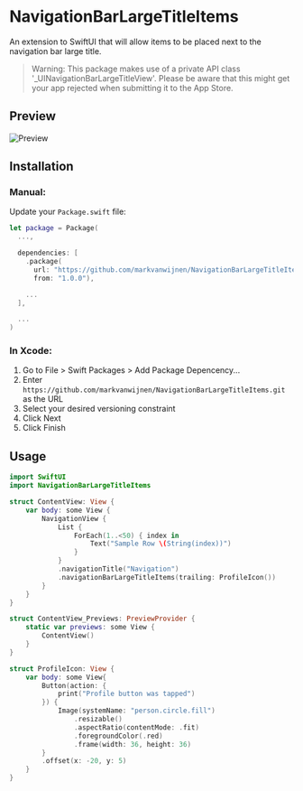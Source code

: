# NavigationBarLargeTitleItems

An extension to SwiftUI that will allow items to be placed next to the navigation bar large title.

> Warning: This package makes use of a private API class '_UINavigationBarLargeTitleView'.
> Please be aware that this might get your app rejected when submitting it to the App Store.

## Preview 

![Preview](https://github.com/markvanwijnen/NavigationBarLargeTitleItems/blob/master/preview.gif)

## Installation

### Manual:

Update your `Package.swift` file:

```swift
let package = Package(
  ...,

  dependencies: [
    .package(
      url: "https://github.com/markvanwijnen/NavigationBarLargeTitleItems.git",
      from: "1.0.0"),

    ...
  ],

  ...
)
```

### In Xcode:

1. Go to File > Swift Packages > Add Package Depencency...
2. Enter `https://github.com/markvanwijnen/NavigationBarLargeTitleItems.git` as the URL
3. Select your desired versioning constraint
4. Click Next
5. Click Finish

## Usage

```swift
import SwiftUI
import NavigationBarLargeTitleItems

struct ContentView: View {
    var body: some View {
        NavigationView {
            List {
                ForEach(1..<50) { index in
                    Text("Sample Row \(String(index))")
                }
            }
            .navigationTitle("Navigation")
            .navigationBarLargeTitleItems(trailing: ProfileIcon())
        }
    }
}

struct ContentView_Previews: PreviewProvider {
    static var previews: some View {
        ContentView()
    }
}

struct ProfileIcon: View {
    var body: some View{
        Button(action: {
            print("Profile button was tapped")
        }) {
            Image(systemName: "person.circle.fill")
                .resizable()
                .aspectRatio(contentMode: .fit)
                .foregroundColor(.red)
                .frame(width: 36, height: 36)
        }
        .offset(x: -20, y: 5)
    }
}

```
